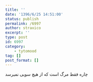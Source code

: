 ```yaml
---
title: ''
date: '1396/6/25 14:51:00'
status: publish
permalink: /6997
author: straxico
excerpt: ''
type: post
id: 6997
category:
    - tytomood
tag: []
post_format: []
---
```

‏چاره فقط مرگ است که از هیچ سویی نمیرسد